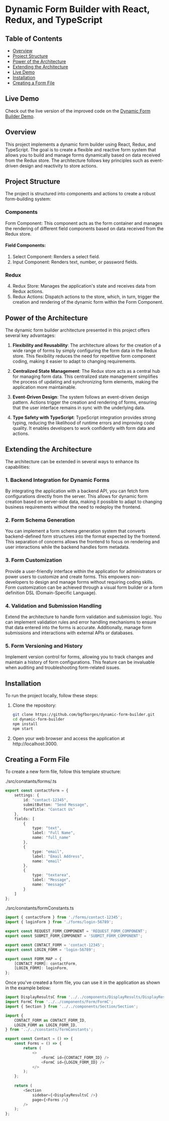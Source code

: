 # Dynamic Form Builder with React, Redux, and TypeScript

## Table of Contents
- [Overview](#overview)
- [Project Structure](#project-structure)
- [Power of the Architecture](#power-of-the-architecture)
- [Extending the Architecture](#extending-the-architecture)
- [Live Demo](#live-demo)
- [Installation](#installation)
- [Creating a Form File](#creating-a-form-file)

## Live Demo
Check out the live version of the improved code on the [Dynamic Form Builder Demo](https://dynamic-form-qy5tlci14-bgfborges.vercel.app/).

## Overview
This project implements a dynamic form builder using React, Redux, and TypeScript. The goal is to create a flexible and reactive form system that allows you to build and manage forms dynamically based on data received from the Redux store. The architecture follows key principles such as event-driven design and reactivity to store actions.

## Project Structure
The project is structured into components and actions to create a robust form-building system:

### Components
Form Component: This component acts as the form container and manages the rendering of different field components based on data received from the Redux store.

#### Field Components:

1. Select Component: Renders a select field.
2. Input Component: Renders text, number, or password fields.

### Redux
4. Redux Store: Manages the application's state and receives data from Redux actions.
5. Redux Actions: Dispatch actions to the store, which, in turn, trigger the creation and rendering of the dynamic form within the Form Component.

## Power of the Architecture

The dynamic form builder architecture presented in this project offers several key advantages:

1. **Flexibility and Reusability**: The architecture allows for the creation of a wide range of forms by simply configuring the form data in the Redux store. This flexibility reduces the need for repetitive form component coding, making it easier to adapt to changing requirements.

2. **Centralized State Management**: The Redux store acts as a central hub for managing form data. This centralized state management simplifies the process of updating and synchronizing form elements, making the application more maintainable.

3. **Event-Driven Design**: The system follows an event-driven design pattern. Actions trigger the creation and rendering of forms, ensuring that the user interface remains in sync with the underlying data.

4. **Type Safety with TypeScript**: TypeScript integration provides strong typing, reducing the likelihood of runtime errors and improving code quality. It enables developers to work confidently with form data and actions.

## Extending the Architecture

The architecture can be extended in several ways to enhance its capabilities:

### 1. Backend Integration for Dynamic Forms

By integrating the application with a backend API, you can fetch form configurations directly from the server. This allows for dynamic form creation based on server-side data, making it possible to adapt to changing business requirements without the need to redeploy the frontend.

### 2. Form Schema Generation

You can implement a form schema generation system that converts backend-defined form structures into the format expected by the frontend. This separation of concerns allows the frontend to focus on rendering and user interactions while the backend handles form metadata.

### 3. Form Customization

Provide a user-friendly interface within the application for administrators or power users to customize and create forms. This empowers non-developers to design and manage forms without requiring coding skills. Form customization can be achieved through a visual form builder or a form definition DSL (Domain-Specific Language).

### 4. Validation and Submission Handling

Extend the architecture to handle form validation and submission logic. You can implement validation rules and error handling mechanisms to ensure that data entered into the forms is accurate. Additionally, manage form submissions and interactions with external APIs or databases.

### 5. Form Versioning and History

Implement version control for forms, allowing you to track changes and maintain a history of form configurations. This feature can be invaluable when auditing and troubleshooting form-related issues.

## Installation
To run the project locally, follow these steps:

1. Clone the repository:
   ```bash
   git clone https://github.com/bgfborges/dynamic-form-builder.git
   cd dynamic-form-builder
   npm install
   npm start
   ```
2. Open your web browser and access the application at http://localhost:3000.

## Creating a Form File
To create a new form file, follow this template structure:

./src/constants/forms/<form-id-name>.ts
```typescript
export const contactForm = {
    settings: {
        id: "contact-12345",
        submitButton: "Send Message",
        formTitle: "Contact Us"
    },
    fields: [
        {
            type: "text",
            label: "Full Name",
            name: "full_name"
        },
        {
            type: "email",
            label: "Email Address",
            name: "email"
        },
        {
            type: "textarea",
            label: "Message",
            name: "message"
        }
    ]
};
```

./src/constants/formConstants.ts
```typescript
import { contactForm } from './forms/contact-12345';
import { loginForm } from './forms/login-56789';

export const REQUEST_FORM_COMPONENT = 'REQUEST_FORM_COMPONENT';
export const SUBMIT_FORM_COMPONENT = 'SUBMIT_FORM_COMPONENT';

export const CONTACT_FORM = 'contact-12345';
export const LOGIN_FORM = 'login-56789';

export const FORM_MAP = {
    [CONTACT_FORM]: contactForm,
    [LOGIN_FORM]: loginForm,
};
```
Once you've created a form file, you can use it in the application as shown in the example below:

```typescript
import DisplayResultsC from '../../components/DisplayResults/DisplayResultsC';
import FormC from '../../components/Form/FormC';
import { Section } from '../../components/Section/Section';

import { 
    CONTACT_FORM as CONTACT_FORM_ID,
    LOGIN_FORM as LOGIN_FORM_ID,
} from '../../constants/formConstants';

export const Contact = () => {
    const Forms = () => {
        return (
            <>
                <FormC id={CONTACT_FORM_ID} />
                <FormC id={LOGIN_FORM_ID} />
            </>
        );
    };
 
    return (
        <Section 
            sidebar={<DisplayResultsC />}
            page={<Forms />}
        />
    );
}; 
```